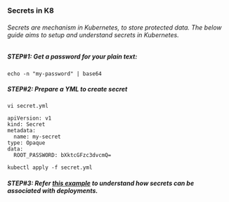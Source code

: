 ### Secrets in K8
###### Secrets are mechanism in Kubernetes, to store protected data. The below guide aims to setup and understand secrets in Kubernetes.

##### STEP#1: Get a password for your plain text: 

```
echo -n "my-password" | base64
```
##### STEP#2:  Prepare a YML to create secret

```
vi secret.yml
```

    apiVersion: v1
    kind: Secret
    metadata:
      name: my-secret
    type: Opaque
    data:
      ROOT_PASSWORD: bXktcGFzc3dvcmQ=


```
kubectl apply -f secret.yml
```

##### STEP#3: Refer [this example](https://github.com/rahulvaish/ReferenceDocuments/blob/master/UnderstandingKubernetes/%5B16%5D%20Kubernetes-MySQL.MD) to understand how secrets can be associated with deployments.
